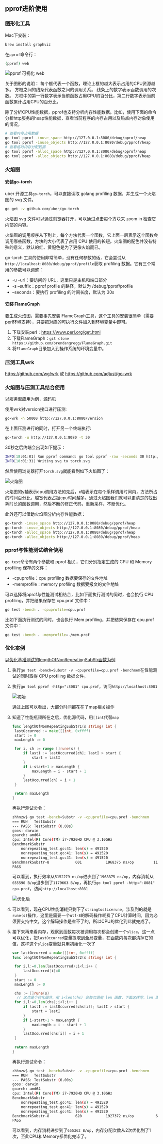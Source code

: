 ## pprof进阶使用

### 图形化工具

Mac下安装：

```bash
brew install graphviz
```

在`pprof`命令行：

```bash
(pprof) web
```

<img src="../../src/golang/optimization/pprof_web.png" alt="pprof 可视化 web" />

关于图形的说明： 每个框代表一个函数，理论上框的越大表示占用的CPU资源越多。 方框之间的线条代表函数之间的调用关系。 线条上的数字表示函数调用的次数。 方框中的第一行数字表示当前函数占用CPU的百分比，第二行数字表示当前函数累计占用CPU的百分比。

除了分析CPU性能数据，pprof也支持分析内存性能数据。比如，使用下面的命令分析http服务的heap性能数据，查看当前程序的内存占用以及热点内存对象使用的情况。

```bash
# 查看内存占用数据
go tool pprof -inuse_space http://127.0.0.1:8080/debug/pprof/heap
go tool pprof -inuse_objects http://127.0.0.1:8080/debug/pprof/heap
# 查看临时内存分配数据
go tool pprof -alloc_space http://127.0.0.1:8080/debug/pprof/heap
go tool pprof -alloc_objects http://127.0.0.1:8080/debug/pprof/heap
```

### 火焰图

#### 安装go-torch

uber 开源工具`go-torch`，可以直接读取 golang profiling 数据，并生成一个火焰图的 svg 文件。

```bash
go get -v github.com/uber/go-torch
```

火焰图 svg 文件可以通过浏览器打开，可以通过点击每个方块来 zoom in 检查它内部的内容。

火焰图的调用顺序从下到上，每个方块代表一个函数，它上面一层表示这个函数会调用哪些函数，方块的大小代表了占用 CPU 使用的长短。火焰图的配色并没有特殊的意义，默认的红、黄配色是为了更像火焰而已。

go-torch 工具的使用非常简单，没有任何参数的话，它会尝试从`http://localhost:8080/debug/pprof/profile`获取 profiling 数据。它有三个常用的参数可以调整：

- -u –url：要访问的 URL，这里只是主机和端口部分
- -s –suffix：pprof profile 的路径，默认为 /debug/pprof/profile
- –seconds：要执行 profiling 的时间长度，默认为 30s

#### 安装 FlameGraph

要生成火焰图，需要事先安装 FlameGraph工具，这个工具的安装很简单（需要perl环境支持），只要把对应的可执行文件加入到环境变量中即可。

1. 下载安装perl：https://www.perl.org/get.html
2. 下载FlameGraph：`git clone https://github.com/brendangregg/FlameGraph.git`
3. 将`FlameGraph`目录加入到操作系统的环境变量中。

### 压测工具wrk

https://github.com/wg/wrk 或 https://github.com/adjust/go-wrk

### 火焰图与压测工具结合使用

以服务型应用为例，[源码见](https://github.com/zhhnzw/demo)

使用wrk对version接口进行压测:

```bash
go-wrk -n 50000 http://127.0.0.1:8080/version
```

在上面压测进行的同时，打开另一个终端执行:

```bash
go-torch -u http://127.0.0.1:8080 -t 30
```

30秒之后终端会出现如下提示：

```bash
INFO[18:01:01] Run pprof command: go tool pprof -raw -seconds 30 http://127.0.0.1:8080/debug/pprof/profile
INFO[18:01:31] Writing svg to torch.svg
```

然后使用浏览器打开`torch.svg`就能看到如下火焰图了：

<img src="../../src/golang/optimization/pprof_flame.png" alt="火焰图" />

火焰图的y轴表示cpu调用方法的先后，x轴表示在每个采样调用时间内，方法所占的时间百分比，越宽代表占据cpu时间越多。通过火焰图我们就可以更清楚的找出耗时长的函数调用，然后不断的修正代码，重新采样，不断优化。

此外还可以借助火焰图分析内存性能数据：

```bash
go-torch -inuse_space http://127.0.0.1:8080/debug/pprof/heap
go-torch -inuse_objects http://127.0.0.1:8080/debug/pprof/heap
go-torch -alloc_space http://127.0.0.1:8080/debug/pprof/heap
go-torch -alloc_objects http://127.0.0.1:8080/debug/pprof/heap
```

### pprof与性能测试结合使用

`go test`命令有两个参数和 pprof 相关，它们分别指定生成的 CPU 和 Memory profiling 保存的文件：

- -cpuprofile：cpu profiling 数据要保存的文件地址
- -memprofile：memory profiling 数据要报文的文件地址

可以选择将pprof与性能测试相结合，比如下面执行测试的同时，也会执行 CPU profiling，并把结果保存在 cpu.prof 文件中：

```bash
go test -bench . -cpuprofile=cpu.prof
```

比如下面执行测试的同时，也会执行 Mem profiling，并把结果保存在 cpu.prof 文件中：

```bash
go test -bench . -memprofile=./mem.prof
```

### 优化案例

[以优化基准测试的lengthOfNonRepeatingSubStr函数为例](test.md)

1. 执行`go test -bench=Substr -v -cpuprofile=cpu.prof -benchmem`在性能测试的同时取得 CPU profiling 数据文件。

2. 执行`go tool pprof -http=":8081" cpu.prof`，访问`http://localhost:8081`

   <img src="../../src/golang/optimization/example001.png" alt="初始" />

   通过上图可以看出，大部分时间都花在了map相关操作

3. 知道了性能瓶颈所在之后，优化源代码，用`[]int`代替`map`

   ```go
   func lengthOfNonRepeatingSubStr1(s string) int {
   	lastOccurred := make([]int, 0xffff)
   	start := 0
   	maxLength := 0
   
   	for i, ch := range []rune(s) {
   		if lastI := lastOccurred[ch]; lastI > start {
   			start = lastI
   		}
   		if i-start+1 > maxLength {
   			maxLength = i - start + 1
   		}
   		lastOccurred[ch] = i + 1
   	}
   
   	return maxLength
   }
   ```

   再执行测试命令：

   ```bash
   zhhnzw$ go test -bench=Substr -v -cpuprofile=cpu.prof -benchmem
   === RUN   TestSubstr
   --- PASS: TestSubstr (0.00s)
   goos: darwin
   goarch: amd64
   cpu: Intel(R) Core(TM) i7-7920HQ CPU @ 3.10GHz
   BenchmarkSubstr
       nonrepeating_test.go:41: len(s) = 491520
       nonrepeating_test.go:41: len(s) = 491520
       nonrepeating_test.go:41: len(s) = 491520
   BenchmarkSubstr-8            601           1968375 ns/op         1179663 B/op          2 allocs/op
   PASS
   ```

   可以看到，执行效率从`5152279 ns/op`进步到了`1968375 ns/op`，内存消耗从`655590 B/op`退步到了`1179663 B/op`，再执行`go tool pprof -http=":8081" cpu.prof`，访问`http://localhost:8081`

   <img src="../../src/golang/optimization/example002.png" alt="优化后" />

4. 可以看到，现在CPU性能消耗只剩下了`stringtoslicerune`，涉及到的就是`rune(s)`操作，这里是需要一个`utf-8`的解码操作耗费了CPU计算时间，因为必须要支持中文，这个解码操作是省不了的，所以CPU的优化到此就完成了。

5. 接下来再来看内存，观察到函数每次被调用每次都会创建一个`slice`，这一点可以优化，把`lastOccurred`变量提取到全局变量，在函数内每次都清掉它的值，这样这个`slice`变量就只用初始化一次了

   ```go
   var lastOccurred = make([]int, 0xffff)
   func lengthOfNonRepeatingSubStr2(s string) int {
   
   	for i,l:=0,len(lastOccurred);i<l;i++ {
   		lastOccurred[i]=0
   	}
   	start := 0
   	maxLength := 0
   
   	chs := []rune(s)
     // 这也是个优化细节，用 i<len(chs) 会每次调用 len 函数，下面这样写，len 函数只会调用一次
   	for i,l:=0,len(chs);i<l;i++ {  
   		if lastI := lastOccurred[chs[i]]; lastI > start {
   			start = lastI
   		}
   		if i-start+1 > maxLength {
   			maxLength = i - start + 1
   		}
   		lastOccurred[chs[i]] = i + 1
   	}
     
   	return maxLength
   }
   ```

   再执行测试命令：

   ```bash
   zhhnzw$ go test -bench=Substr -v -cpuprofile=cpu.prof -benchmem
   === RUN   TestSubstr
   --- PASS: TestSubstr (0.00s)
   goos: darwin
   goarch: amd64
   cpu: Intel(R) Core(TM) i7-7920HQ CPU @ 3.10GHz
   BenchmarkSubstr
       nonrepeating_test.go:41: len(s) = 491520
       nonrepeating_test.go:41: len(s) = 491520
       nonrepeating_test.go:41: len(s) = 491520
   BenchmarkSubstr-8            620           1927372 ns/op          655362 B/op          1 allocs/op
   PASS
   ```

   可以看到，内存消耗进步到了`655362 B/op`，内存分配次数从2次优化到了1次，至此CPU和Memory都优化完毕了。
